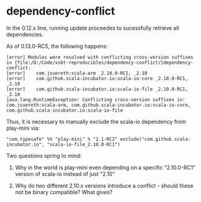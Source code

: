 dependency-conflict
===================

In the 0.12.x line, running update proceedes to sucessfully retrieve all dependencies.

As of 0.13.0-RC5, the following happens:

    [error] Modules were resolved with conflicting cross-version suffixes in {file:/D:/Code/xsbt-reproducibles/dependency-conflict/}dependency-conflict:
    [error]    com.jsuereth:scala-arm _2.10.0-RC1, _2.10
    [error]    com.github.scala-incubator.io:scala-io-core _2.10.0-RC1, _2.10
    [error]    com.github.scala-incubator.io:scala-io-file _2.10.0-RC1, _2.10
    java.lang.RuntimeException: Conflicting cross-version suffixes in: com.jsuereth:scala-arm, com.github.scala-incubator.io:scala-io-core, com.github.scala-incubator.io:scala-io-file

Thus, it is necessary to manually exclude the scala-io dependency from play-mini via:

    "com.typesafe" %% "play-mini" % "2.1-RC2" exclude("com.github.scala-incubator.io", "scala-io-file_2.10.0-RC1")

Two questions spring to mind:

1. Why in the world is play-mini even depending on a specific "2.10.0-RC1" version of scala-io instead of just "2.10"

2. Why do two different 2.10.x versions introduce a conflict - should these not be binary compatible? What gives?
